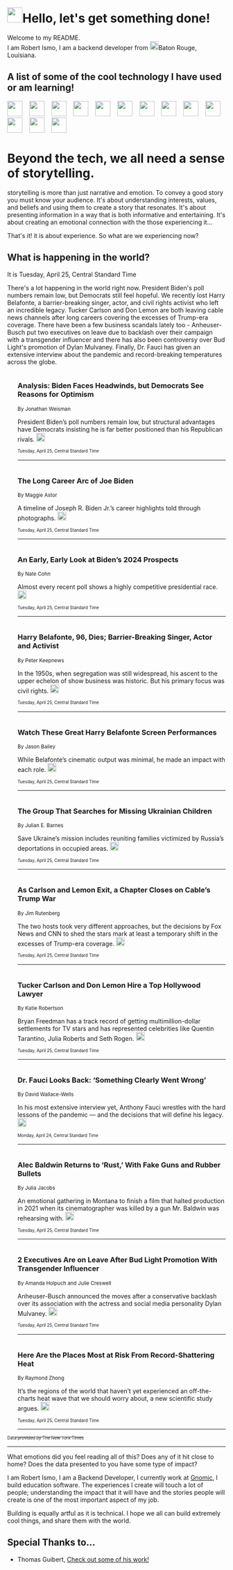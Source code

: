 <h1><img src="https://emojis.slackmojis.com/emojis/images/1643514375/3493/hot-coffee.gif?1643514375" width="35"/>Hello, let's get something done!</h1>

<p>Welcome to my README.<br/>
I am Robert Ismo, I am a backend developer from <img src="https://emojis.slackmojis.com/emojis/images/1638395689/50435/moulin_rouge.png?1638395689" width="20"/>Baton Rouge, Louisiana.</p>
<h2>A list of some of the cool technology I have used or am learning!</h2>
<p>
<img src="https://emojis.slackmojis.com/emojis/images/1643516091/21142/meow_bongotap.gif?1643516091" width="35" alt="">
<img src="https://img.shields.io/badge/Favorite%20Frontend%20Framework-SvelteKit-f83903" alt="">
<img src="https://img.shields.io/badge/Second%20Favorite-Vue-40b581" alt="">
<img src="https://img.shields.io/badge/Most%20Used%20Runtime-Nodejs-78b061" alt="">
<img src="https://emojis.slackmojis.com/emojis/images/1643517416/34482/fire.gif?1643517416" width="35" alt="">
<img src="https://img.shields.io/badge/Javascript%20But%20Better-Typescript-0078ca" alt="">
<img src="https://img.shields.io/badge/Favorite%20Language-Elixir-3e244d" alt="">
<img src="https://img.shields.io/badge/Containerize%20Everything-Docker-6ac9ef" alt="">
<img src="https://emojis.slackmojis.com/emojis/images/1643514596/5999/meow_party.gif?1643514596" width="35" alt="">
<img src="https://img.shields.io/badge/API%20Love%20Language-Graphql-de32a5" alt="">
<img src="https://img.shields.io/badge/Our%20Favorite%20Version%20Controller-Git-e94f33" alt="">
<img src="https://img.shields.io/badge/Favorite%20Database-Redis-d42d1d" alt="">
<img src="https://emojis.slackmojis.com/emojis/images/1643514559/5584/deployparrot.gif?1643514559" width="35" alt="">
<img src="https://img.shields.io/badge/Container%20Interstate-RabbitMQ-f66200" alt="">
<img src="https://img.shields.io/badge/Gotta%20Learn-Kubernetes-316adf" alt="">
<img src="https://img.shields.io/badge/Really%20Mature%20Now-WASM-654fef" alt="">
<img src="https://emojis.slackmojis.com/emojis/images/1666642497/61942/dance_vibe.gif?1666642497" width="35" alt="">
<img src="https://img.shields.io/badge/For%20My%20M1-ARM64-657d96" alt="">
<img src="https://img.shields.io/badge/Loving%20This%20So%20Much-TailwindCSS-17bcb5" alt="">
<img src="https://img.shields.io/badge/Cool%20Build%20Tool-Vite-f9cb24" alt="">
<img src="https://emojis.slackmojis.com/emojis/images/1669231376/62819/working-on-it.gif?1669231376" width="35" alt="">
<img src="https://img.shields.io/badge/Fun%20and%20Easy%20Database-MongoDB-5f8c49" alt="">
<img src="https://img.shields.io/badge/JS%20Life%20Support-NPM-c73737" alt="">
<img src="https://img.shields.io/badge/I%20Liked%20It-DynamoDB-0073b9" alt="">
<img src="https://emojis.slackmojis.com/emojis/images/1643514045/46/question.gif?1643514045" width="35" alt="">
<img src="https://img.shields.io/badge/cool-React-60d6f9" alt="">
<img src="https://img.shields.io/badge/Future%20Big%20Project-Lambda-f37e00" alt="">
<img src="https://img.shields.io/badge/NPM%20But%20Better-PNPM-f1aa07" alt="">
<img src="https://emojis.slackmojis.com/emojis/images/1643514943/9662/fbwow.gif?1643514943" width="35" alt="">
<img src="https://img.shields.io/badge/First%20Language-C-662079" alt="">
<img src="https://img.shields.io/badge/Where%20I%20Deploy%20Frontend-Vercel-000000" alt="">
<img src="https://img.shields.io/badge/Who%20Does%20not%20Want%20an%20App-Swift-f9492a" alt="">
<img src="https://emojis.slackmojis.com/emojis/images/1643514058/151/javascript.png?1643514058" width="35" alt="">
<img src="https://img.shields.io/badge/cool-Python-fbd542" alt="">
<img src="https://img.shields.io/badge/Favorite%20Something-Stripe-656cdc" alt="">
<img src="https://img.shields.io/badge/Of%20Course-HTML5-ed6327" alt="">
<img src="https://emojis.slackmojis.com/emojis/images/1660415405/60731/bomb.gif?1660415405" width="35" alt="">
<img src="https://img.shields.io/badge/hate-CSS-2964ec" alt="">
<img src="https://img.shields.io/badge/Learning-CircleCI-141215" alt="">
<img src="https://img.shields.io/badge/Learning-Rust-fbbb3b" alt="">
<img src="https://emojis.slackmojis.com/emojis/images/1660415397/60712/writing-hand.gif?1660415397" width="35" alt="">
<img src="https://img.shields.io/badge/Dev%20Browser%20of%20Choice-Firefox-cc4e26" alt="">
<img src="https://img.shields.io/badge/Recoverying%20From%20Windows-UNIX-1781e3" alt="">
<img src="https://img.shields.io/badge/LOVE-LogSeq-90c1c2" alt="">
<img src="https://emojis.slackmojis.com/emojis/images/1643514066/223/kirby.gif?1643514066" width="35" alt="">
<img src="https://img.shields.io/badge/Daily%20Driver-MacOS-e6e6e8" alt="">
<img src="https://img.shields.io/badge/Git%20Server-Github-000000" alt="">
<img src="https://img.shields.io/badge/enjoyable-EC2-f17428" alt="">
<img src="https://emojis.slackmojis.com/emojis/images/1643514239/2069/excited.gif?1643514239" width="35" alt="">
</p>
<h1>Beyond the tech, we all need a sense of storytelling.</h1>
<p>storytelling is more than just narrative and emotion. To convey a good story you must know your audience. It's about understanding interests, values, and beliefs and using them to create a story that resonates. It's about presenting information in a way that is both informative and entertaining. It's about creating an emotional connection with the those experiencing it...</p>
<p>That's it! it is about experience. So what are we experiencing now?</p>
<h2>What is happening in the world?</h2>
<p>It is Tuesday, April 25, Central Standard Time</p>
<p>
There&#39;s a lot happening in the world right now. President Biden&#39;s poll numbers remain low, but Democrats still feel hopeful. We recently lost Harry Belafonte, a barrier-breaking singer, actor, and civil rights activist who left an incredible legacy. Tucker Carlson and Don Lemon are both leaving cable news channels after long careers covering the excesses of Trump-era coverage. There have been a few business scandals lately too - Anheuser-Busch put two executives on leave due to backlash over their campaign with a transgender influencer and there has also been controversy over Bud Light&#39;s promotion of Dylan Mulvaney. Finally, Dr. Fauci has given an extensive interview about the pandemic and record-breaking temperatures across the globe.</p>
<ol>
<img src="https://img.shields.io/badge/-us-blue" alt="">
<h3>Analysis: Biden Faces Headwinds, but Democrats See Reasons for Optimism</h3>
<sub>By Jonathan Weisman</sub>
<p>President Biden’s poll numbers remain low, but structural advantages have Democrats insisting he is far better positioned than his Republican rivals.  <a href="https://nyti.ms/40CNlFu"><img src="https://developer.nytimes.com/files/poweredby_nytimes_30b.png?v=1583354208352" height="20"></a></p>
<sub><sub>Tuesday, April 25, Central Standard Time</sub></sub>
<hr/>
<img src="https://img.shields.io/badge/-multimedia-blue" alt="">
<h3>The Long Career Arc of Joe Biden</h3>
<sub>By Maggie Astor</sub>
<p>A timeline of Joseph R. Biden Jr.’s career highlights told through photographs.  <a href="https://nyti.ms/40CO4GW"><img src="https://developer.nytimes.com/files/poweredby_nytimes_30b.png?v=1583354208352" height="20"></a></p>
<sub><sub>Tuesday, April 25, Central Standard Time</sub></sub>
<hr/>
<img src="https://img.shields.io/badge/-upshot-blue" alt="">
<h3>An Early, Early Look at Biden’s 2024 Prospects</h3>
<sub>By Nate Cohn</sub>
<p>Almost every recent poll shows a highly competitive presidential race.  <a href="https://nyti.ms/3AtDaIY"><img src="https://developer.nytimes.com/files/poweredby_nytimes_30b.png?v=1583354208352" height="20"></a></p>
<sub><sub>Tuesday, April 25, Central Standard Time</sub></sub>
<hr/>
<img src="https://img.shields.io/badge/-arts-blue" alt="">
<h3>Harry Belafonte, 96, Dies; Barrier-Breaking Singer, Actor and Activist</h3>
<sub>By Peter Keepnews</sub>
<p>In the 1950s, when segregation was still widespread, his ascent to the upper echelon of show business was historic. But his primary focus was civil rights.  <a href="https://nyti.ms/3n5sA7C"><img src="https://developer.nytimes.com/files/poweredby_nytimes_30b.png?v=1583354208352" height="20"></a></p>
<sub><sub>Tuesday, April 25, Central Standard Time</sub></sub>
<hr/>
<img src="https://img.shields.io/badge/-movies-blue" alt="">
<h3>Watch These Great Harry Belafonte Screen Performances</h3>
<sub>By Jason Bailey</sub>
<p>While Belafonte’s cinematic output was minimal, he made an impact with each role.  <a href="https://nyti.ms/3HflMv0"><img src="https://developer.nytimes.com/files/poweredby_nytimes_30b.png?v=1583354208352" height="20"></a></p>
<sub><sub>Tuesday, April 25, Central Standard Time</sub></sub>
<hr/>
<img src="https://img.shields.io/badge/-us-blue" alt="">
<h3>The Group That Searches for Missing Ukrainian Children</h3>
<sub>By Julian E. Barnes</sub>
<p>Save Ukraine’s mission includes reuniting families victimized by Russia’s deportations in occupied areas.  <a href="https://nyti.ms/3HeagQK"><img src="https://developer.nytimes.com/files/poweredby_nytimes_30b.png?v=1583354208352" height="20"></a></p>
<sub><sub>Tuesday, April 25, Central Standard Time</sub></sub>
<hr/>
<img src="https://img.shields.io/badge/-technology-blue" alt="">
<h3>As Carlson and Lemon Exit, a Chapter Closes on Cable’s Trump War</h3>
<sub>By Jim Rutenberg</sub>
<p>The two hosts took very different approaches, but the decisions by Fox News and CNN to shed the stars mark at least a temporary shift in the excesses of Trump-era coverage.  <a href="https://nyti.ms/3LqAp1g"><img src="https://developer.nytimes.com/files/poweredby_nytimes_30b.png?v=1583354208352" height="20"></a></p>
<sub><sub>Tuesday, April 25, Central Standard Time</sub></sub>
<hr/>
<img src="https://img.shields.io/badge/-business-blue" alt="">
<h3>Tucker Carlson and Don Lemon Hire a Top Hollywood Lawyer</h3>
<sub>By Katie Robertson</sub>
<p>Bryan Freedman has a track record of getting multimillion-dollar settlements for TV stars and has represented celebrities like Quentin Tarantino, Julia Roberts and Seth Rogen.  <a href="https://nyti.ms/3n6zauA"><img src="https://developer.nytimes.com/files/poweredby_nytimes_30b.png?v=1583354208352" height="20"></a></p>
<sub><sub>Tuesday, April 25, Central Standard Time</sub></sub>
<hr/>
<img src="https://img.shields.io/badge/-magazine-blue" alt="">
<h3>Dr. Fauci Looks Back: ‘Something Clearly Went Wrong’</h3>
<sub>By David Wallace-Wells</sub>
<p>In his most extensive interview yet, Anthony Fauci wrestles with the hard lessons of the pandemic — and the decisions that will define his legacy.  <a href="https://nyti.ms/3mTaNkg"><img src="https://developer.nytimes.com/files/poweredby_nytimes_30b.png?v=1583354208352" height="20"></a></p>
<sub><sub>Monday, April 24, Central Standard Time</sub></sub>
<hr/>
<img src="https://img.shields.io/badge/-arts-blue" alt="">
<h3>Alec Baldwin Returns to ‘Rust,’ With Fake Guns and Rubber Bullets</h3>
<sub>By Julia Jacobs</sub>
<p>An emotional gathering in Montana to finish a film that halted production in 2021 when its cinematographer was killed by a gun Mr. Baldwin was rehearsing with.  <a href="https://nyti.ms/3NfaACI"><img src="https://developer.nytimes.com/files/poweredby_nytimes_30b.png?v=1583354208352" height="20"></a></p>
<sub><sub>Tuesday, April 25, Central Standard Time</sub></sub>
<hr/>
<img src="https://img.shields.io/badge/-business-blue" alt="">
<h3>2 Executives Are on Leave After Bud Light Promotion With Transgender Influencer</h3>
<sub>By Amanda Holpuch and Julie Creswell</sub>
<p>Anheuser-Busch announced the moves after a conservative backlash over its association with the actress and social media personality Dylan Mulvaney.  <a href="https://nyti.ms/40IfDhU"><img src="https://developer.nytimes.com/files/poweredby_nytimes_30b.png?v=1583354208352" height="20"></a></p>
<sub><sub>Tuesday, April 25, Central Standard Time</sub></sub>
<hr/>
<img src="https://img.shields.io/badge/-climate-blue" alt="">
<h3>Here Are the Places Most at Risk From Record-Shattering Heat</h3>
<sub>By Raymond Zhong</sub>
<p>It’s the regions of the world that haven’t yet experienced an off-the-charts heat wave that we should worry about, a new scientific study argues.  <a href="https://nyti.ms/41ZaRgT"><img src="https://developer.nytimes.com/files/poweredby_nytimes_30b.png?v=1583354208352" height="20"></a></p>
<sub><sub>Tuesday, April 25, Central Standard Time</sub></sub>
<hr/>
</ol>
<a href="https://developer.nytimes.com"><sub><sub>Data provided by The New York Times</sub></sub></a>
<hr/>
<p>What emotions did you feel reading all of this? Does any of it hit close to home? Does the data presented to you have some type of impact?</p>
<p>I am Robert Ismo, I am a Backend Developer, I currently work at <a href="https://gnomic.education/">Gnomic</a>, I build education software. The experiences I create will touch a lot of people; understanding the impact that it will have and the stories people will create is one of the most important aspect of my job.</p>
<p>Building is equally artful as it is technical. I hope we all can build extremely cool things, and share them with the world.</p>
<h2>Special Thanks to...</h2>
<ul>
<li>Thomas Guibert, <a href="https://github.com/thmsgbrt/thmsgbrt">Check out some of his work!</a></li>
</ul>
